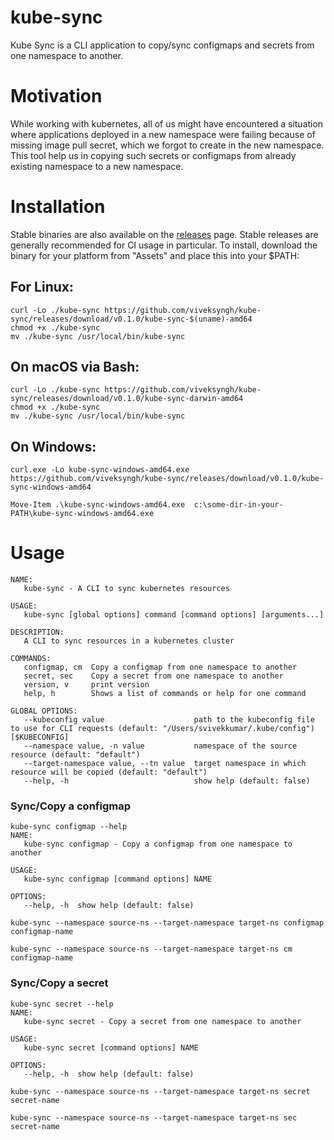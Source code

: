 # kube-sync
Kube Sync is a CLI application to copy/sync configmaps and secrets from one namespace to another.

# Motivation

While working with kubernetes, all of us might have encountered a situation where applications deployed in a new namespace were failing because of missing image pull secret, which we forgot to create in the new namespace. This tool help us in copying such secrets or configmaps from already existing namespace to a new namespace.

# Installation

Stable binaries are also available on the [releases](https://github.com/viveksyngh/kube-sync/releases) page. Stable releases are generally recommended for CI usage in particular. To install, download the binary for your platform from "Assets" and place this into your $PATH:

## For Linux:
```
curl -Lo ./kube-sync https://github.com/viveksyngh/kube-sync/releases/download/v0.1.0/kube-sync-$(uname)-amd64
chmod +x ./kube-sync
mv ./kube-sync /usr/local/bin/kube-sync
```

## On macOS via Bash:
```
curl -Lo ./kube-sync https://github.com/viveksyngh/kube-sync/releases/download/v0.1.0/kube-sync-darwin-amd64
chmod +x ./kube-sync
mv ./kube-sync /usr/local/bin/kube-sync
```
## On Windows:
```
curl.exe -Lo kube-sync-windows-amd64.exe https://github.com/viveksyngh/kube-sync/releases/download/v0.1.0/kube-sync-windows-amd64

Move-Item .\kube-sync-windows-amd64.exe  c:\some-dir-in-your-PATH\kube-sync-windows-amd64.exe 
```
# Usage

```
NAME:
   kube-sync - A CLI to sync kubernetes resources

USAGE:
   kube-sync [global options] command [command options] [arguments...]

DESCRIPTION:
   A CLI to sync resources in a kubernetes cluster

COMMANDS:
   configmap, cm  Copy a configmap from one namespace to another
   secret, sec    Copy a secret from one namespace to another
   version, v     print version
   help, h        Shows a list of commands or help for one command

GLOBAL OPTIONS:
   --kubeconfig value                    path to the kubeconfig file to use for CLI requests (default: "/Users/svivekkumar/.kube/config") [$KUBECONFIG]
   --namespace value, -n value           namespace of the source resource (default: "default")
   --target-namespace value, --tn value  target namespace in which resource will be copied (default: "default")
   --help, -h                            show help (default: false)
```

### Sync/Copy a configmap

```
kube-sync configmap --help
NAME:
   kube-sync configmap - Copy a configmap from one namespace to another

USAGE:
   kube-sync configmap [command options] NAME

OPTIONS:
   --help, -h  show help (default: false)
```

```
kube-sync --namespace source-ns --target-namespace target-ns configmap configmap-name

kube-sync --namespace source-ns --target-namespace target-ns cm configmap-name
```

### Sync/Copy a secret
```
kube-sync secret --help
NAME:
   kube-sync secret - Copy a secret from one namespace to another

USAGE:
   kube-sync secret [command options] NAME

OPTIONS:
   --help, -h  show help (default: false)
```

```
kube-sync --namespace source-ns --target-namespace target-ns secret secret-name

kube-sync --namespace source-ns --target-namespace target-ns sec secret-name
```
